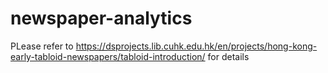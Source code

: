 # newspaper-analytics
PLease refer to https://dsprojects.lib.cuhk.edu.hk/en/projects/hong-kong-early-tabloid-newspapers/tabloid-introduction/ for details
